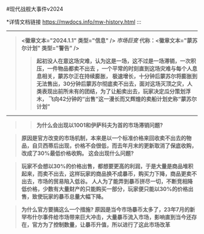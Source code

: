 #现代战舰大事件v2024

*详情文档链接
https://mwdocs.info/mw-history.html
:::

---

> **<徽章文本="2024.1.1" 类型="信息" /> *市场巨变***
> **代称：<徽章文本="蒙苏尔计划" 类型="警告" />**
>>**起初没人在意这场灾难，认为这是一场，这不过是一场滞销，一次积压，一件物品都卖不出去 ，一个平常的时刻直到这场灾难与每个人息息相关，蒙苏尔正在持续膨胀， 极速增长，十分钟后蒙苏尔将膨胀到无法售出，30分钟后蒙苏尔彻底卖不出去，面对这场灭顶之灾，人类表现出前所未有的团结，为了让船卖出去，玩家决定瓜分策划浮木， 飞向42分钟的“出售”这一漫长而又辉煌的卖船计划史称“蒙苏尔计划”**

---
>>**为什么会出现以1001和伊萨科夫为首的市场滞销问题?**

>**原因是官方改变的市场机制，本来是以一个标准价格来回收卖不出去的物品，自贝西蒂后出现，价格不会很低，而去年月末的更新取消了保底收购，改成了30%最低价格收购。 这会出现什么问题?**

>**玩家不会想以30%的价格出售，都想要更高的利润，于是大量是商品堆积起来，而卖不出去，这样玩家的商品换不成暴币，购买力下降，商品更卖不出去，市场的贸易陷入低谷。 人人为了能弄到暴币拼尽一切，不断竞相降低价格，少数有大量财产的只能购买一部分，玩家便只能以30%的价格出售，致使玩家的暴币总量大幅下降。**

>**为什么官方要搞这么一个措施? 原因是当今市场暴币太多了，23年7月的新罕布什尔事件给市场带来巨大冲击，大量暴币流入市场，影响直到当今还存在，官方为了控制数量，让暴币升值，所以进行了这此市场改革**
